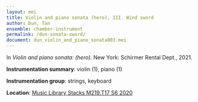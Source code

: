 ```yaml
---
layout: mei
title: Violin and piano sonata (hero), III. Wind sword
author: Dun, Tan
ensemble: chamber-instrument
permalink: /dun-sonata-sword/
document: dun_violin_and_piano_sonata003.mei
---
```


In *Violin and piano sonata: (hero).* New York: Schirmer Rental Dept., 2021.

**Instrumentation summary**: violin (1), piano (1)

**Instrumentation group**: strings, keyboard

**Location**: <a href="https://tufts.primo.exlibrisgroup.com/permalink/01TUN_INST/1kc9gia/alma991018616770203851" target="_blank">Music Library Stacks M219.T17 S6 2020</a>

